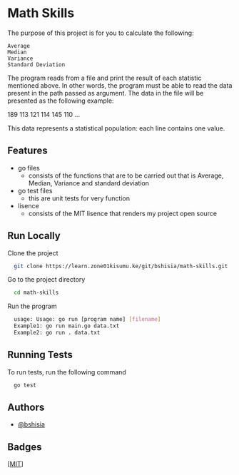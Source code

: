 
# Math Skills

The purpose of this project is for you to calculate the following:

    Average
    Median
    Variance
    Standard Deviation

The program reads from a file and print the result of each statistic mentioned above. In other words, the program must be able to read the data present in the path passed as argument. The data in the file will be presented as the following example:

 189
 113
 121
 114
 145
 110
 ...

This data represents a statistical population: each line contains one value.

## Features

- go files
    - consists of the functions that are to be carried out that is Average, Median, Variance and standard deviation 
- go test files
    - this are unit tests for very function
- lisence
    - consists of the MIT lisence that renders my project open source

## Run Locally

Clone the project

```bash
  git clone https://learn.zone01kisumu.ke/git/bshisia/math-skills.git
```

Go to the project directory

```bash
  cd math-skills
```

Run the program

```bash
  usage: Usage: go run [program name] [filename]
  Example1: go run main.go data.txt
  Example2: go run . data.txt
```


## Running Tests

To run tests, run the following command

```bash
  go test
```


## Authors

- [@bshisia](https://www.github.com/bshisia)


## Badges

[[MIT](https://github.com/git/git-scm.com/blob/main/MIT-LICENSE.txt)]
